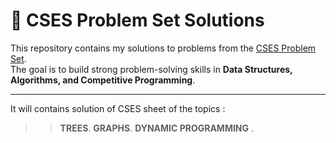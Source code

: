 # 📘 CSES Problem Set Solutions

This repository contains my solutions to problems from the [CSES Problem Set](https://cses.fi/problemset/).  
The goal is to build strong problem-solving skills in **Data Structures, Algorithms, and Competitive Programming**.

---
It will contains solution of CSES sheet of the topics :
>> **TREES**.
>> **GRAPHS**.
>> **DYNAMIC PROGRAMMING** .
